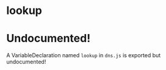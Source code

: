 
# lookup

# Undocumented!
A VariableDeclaration named `lookup` in `dns.js` is exported but undocumented!

